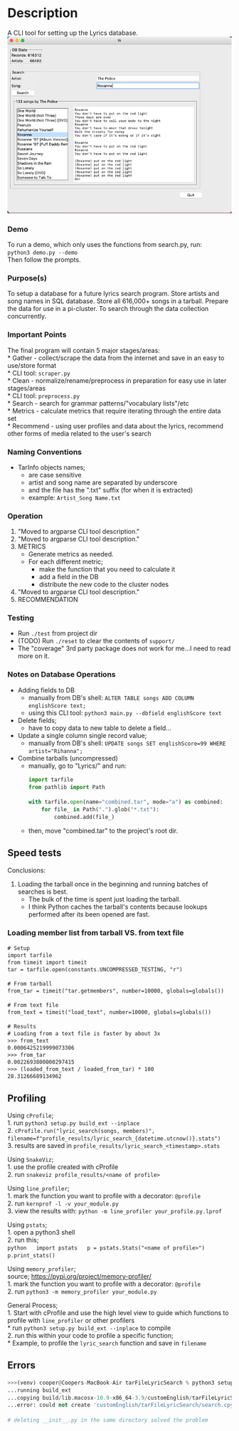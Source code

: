 # Description
A CLI tool for setting up the Lyrics database.
![Screenshot](screenshot.png)


### Demo
To run a demo, which only uses the functions from search.py, run:  
    `python3 demo.py --demo`  
Then follow the prompts.


### Purpose(s)
To setup a database for a future lyrics search program.
Store artists and song names in SQL database.
Store all 616,000+ songs in a tarball.
Prepare the data for use in a pi-cluster.
To search through the data collection concurrently.

### Important Points
The final program will contain 5 major stages/areas:  
    * Gather    - collect/scrape the data from the internet and save in an easy to use/store format  
        * CLI tool: `scraper.py`  
    * Clean     - normalize/rename/preprocess in preparation for easy use in later stages/areas  
        * CLI tool: `preprocess.py`  
    * Search    - search for grammar patterns/"vocabulary lists"/etc   
    * Metrics   - calculate metrics that require iterating through the entire data set  
    * Recommend - using user profiles and data about the lyrics, recommend other forms of media related to the user's search  

### Naming Conventions
* TarInfo objects names;
    * are case sensitive
    * artist and song name are separated by underscore
    * and the file has the ".txt" suffix (for when it is extracted)
    * example: `Artist_Song Name.txt`

### Operation
1. "Moved to argparse CLI tool description."
2. "Moved to argparse CLI tool description."
3. METRICS
    * Generate metrics as needed.
    * For each different metric;
        * make the function that you need to calculate it
        * add a field in the DB
        * distribute the new code to the cluster nodes
4. "Moved to argparse CLI tool description."
5. RECOMMENDATION

### Testing
* Run `./test` from project dir
* (TODO) Run `./reset` to clear the contents of `support/` 
* The "coverage" 3rd party package does not work for me...I need to read more on it.

### Notes on Database Operations
* Adding fields to DB
    * manually from DB's shell: `ALTER TABLE songs ADD COLUMN englishScore text;`
    * using this CLI tool: `python3 main.py --dbfield englishScore text`
* Delete fields;
    * have to copy data to new table to delete a field...
* Update a single column single record value;
    * manually from DB's shell: `UPDATE songs SET englishScore=99 WHERE artist="Rihanna";`
* Combine tarballs (uncompressed)
    * manually, go to "Lyrics/" and run:
        ```python
        import tarfile
        from pathlib import Path

        with tarfile.open(name="combined.tar", mode="a") as combined:
            for file_ in Path(".").glob("*.txt"):
                combined.add(file_)
        ```
    * then, move "combined.tar" to the project's root dir.

## Speed tests
Conclusions:
1. Loading the tarball once in the beginning and running batches of searches is best.
    * The bulk of the time is spent just loading the tarball.
    * I think Python caches the tarball's contents because lookups performed after its been opened are fast.

### Loading member list from tarball VS. from text file
```python3
# Setup
import tarfile
from timeit import timeit
tar = tarfile.open(constants.UNCOMPRESSED_TESTING, "r") 

# From tarball
from_tar = timeit("tar.getmembers", number=10000, globals=globals())

# From text file
from_text = timeit("load_text", number=10000, globals=globals())

# Results
# Loading from a text file is faster by about 3x
>>> from_text
0.0006425219999073306
>>> from_tar
0.0022693800000297415
>>> (loaded_from_text / loaded_from_tar) * 100
28.31266689134962
```

## Profiling
Using `cProfile`;  
    1. run `python3 setup.py build_ext --inplace`  
    2. `cProfile.run("lyric_search(songs, members)", filename=f"profile_results/lyric_search_{datetime.utcnow()}.stats")`  
    3. results are saved in `profile_results/lyric_search_<timestamp>.stats`  

Using `SnakeViz`;  
    1. use the profile created with cProfile  
    2. run `snakeviz profile_results/<name of profile>`  

Using `line_profiler`;  
    1. mark the function you want to profile with a decorator: `@profile`  
    2. run `kernprof -l -v your_module.py`  
    3. view the results with: `python -m line_profiler your_profile.py.lprof`  
    
Using `pstats`;  
    1. open a python3 shell  
    2. run this;  
        ```python  
            import pstats  
            p = pstats.Stats("<name of profile>")  
            p.print_stats()  
        ```  

Using `memory_profiler`;  
    source; https://pypi.org/project/memory-profiler/  
    1. mark the function you want to profile with a decorator: `@profile`  
    2. run `python3 -m memory_profiler your_module.py`  


General Process;  
    1. Start with cProfile and use the high level view to guide which functions to profile with `line_profiler` or other profilers  
        * run `python3 setup.py build_ext --inplace` to compile  
    2. run this within your code to profile a specific function;  
        * Example, to profile the `lyric_search` function and save in `filename`  

## Errors
```python
>>>(venv) cooper@Coopers-MacBook-Air tarFileLyricSearch % python3 setup.py build_ext --inplace
...running build_ext
...copying build/lib.macosx-10.9-x86_64-3.9/customEnglish/tarFileLyricSearch/search.cpython-39-darwin.so -> customEnglish/tarFileLyricSearch
...error: could not create 'customEnglish/tarFileLyricSearch/search.cpython-39-darwin.so': No such file or directory

# deleting __init__.py in the same directory solved the problem
```
